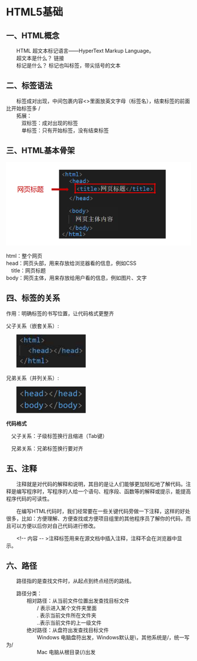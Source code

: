 # <Central>HTML5基础</Central>

## 一、HTML概念
&emsp;&emsp;HTML 超文本标记语言——HyperText Markup Language。
<br>
&emsp;&emsp;超文本是什么？ 链接
<br>
&emsp;&emsp;标记是什么？   标记也叫标签，带尖括号的文本


## 二、标签语法
&emsp;&emsp;标签成对出现，中间包裹内容<>里面放英文字母（标签名），结束标签的前面比开始标签多 /
<br>
&emsp;&emsp;拓展：
<br>
&emsp;&emsp;&emsp;双标签：成对出现的标签
<br>
&emsp;&emsp;&emsp;单标签：只有开始标签，没有结束标签


## 三、HTML基本骨架
<img src="../../imgs/html5/html5_basic_1.png">

html：整个网页
<br>
head：网页头部，用来存放给浏览器看的信息，例如CSS
<br>
&emsp;title：网页标题
<br>
body：网页主体，用来存放给用户看的信息，例如图片、文字


## 四、标签的关系
作用：明确标签的书写位置，让代码格式更整齐

父子关系（嵌套关系）:

&emsp;&emsp;<img src="../../imgs/html5/html5_basic_2.png">

兄弟关系（并列关系）:

&emsp;&emsp;<img src="../../imgs/html5/html5_basic_3.png">

<strong>代码格式</strong>

&emsp;父子关系：子级标签换行且缩进（Tab键）

&emsp;兄弟关系：兄弟标签换行要对齐


## 五、注释
&emsp;&emsp;注释就是对代码的解释和说明，其目的是让人们能够更加轻松地了解代码。注释是编写程序时，写程序的人给一个语句、程序段、函数等的解释或提示，能提高程序代码的可读性。

&emsp;&emsp;在编写HTML代码时，我们经常要在一些关键代码旁做一下注释，这样的好处很多，比如：方便理解、方便查找或方便项目组里的其他程序员了解你的代码，而且可以方便以后你对自己代码进行修改。

&emsp;&emsp;<!--  内容   -- >注释标签用来在源文档中插入注释，注释不会在浏览器中显示。

## 六、路径
&emsp;&emsp;路径指的是查找文件时，从起点到终点经历的路线。

&emsp;&emsp;路径分类：
<br>
&emsp;&emsp;&emsp;&emsp;相对路径：从当前文件位置出发查找目标文件
<br>
&emsp;&emsp;&emsp;&emsp;&emsp;&emsp;/ 表示进入某个文件夹里面
<br>
&emsp;&emsp;&emsp;&emsp;&emsp;&emsp;. 表示当前文件所在文件夹
<br>
&emsp;&emsp;&emsp;&emsp;&emsp;&emsp;..表示当前文件的上一级文件
<br>
&emsp;&emsp;&emsp;&emsp;绝对路径：从盘符出发查找目标文件
<br>
&emsp;&emsp;&emsp;&emsp;&emsp;&emsp;Windows 电脑盘符出发，Windows默认是\，其他系统是/，统一写为/
<br>
&emsp;&emsp;&emsp;&emsp;&emsp;&emsp;Mac 电脑从根目录(/)出发





